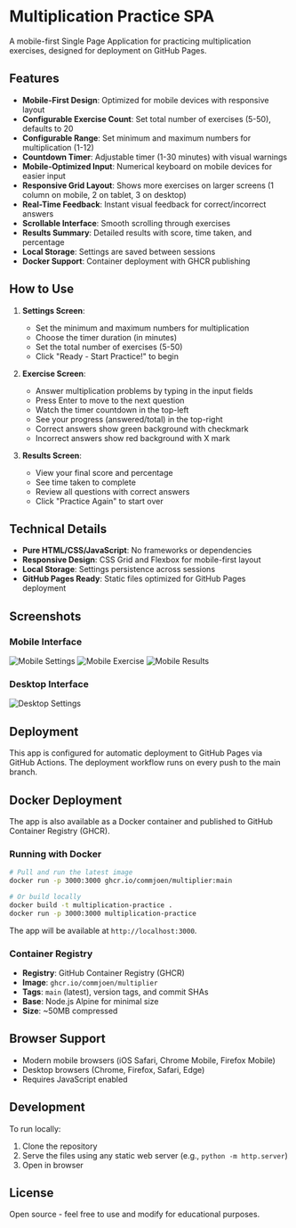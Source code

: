 # Multiplication Practice SPA

A mobile-first Single Page Application for practicing multiplication exercises, designed for deployment on GitHub Pages.

## Features

- **Mobile-First Design**: Optimized for mobile devices with responsive layout
- **Configurable Exercise Count**: Set total number of exercises (5-50), defaults to 20
- **Configurable Range**: Set minimum and maximum numbers for multiplication (1-12)
- **Countdown Timer**: Adjustable timer (1-30 minutes) with visual warnings
- **Mobile-Optimized Input**: Numerical keyboard on mobile devices for easier input
- **Responsive Grid Layout**: Shows more exercises on larger screens (1 column on mobile, 2 on tablet, 3 on desktop)
- **Real-Time Feedback**: Instant visual feedback for correct/incorrect answers
- **Scrollable Interface**: Smooth scrolling through exercises
- **Results Summary**: Detailed results with score, time taken, and percentage
- **Local Storage**: Settings are saved between sessions
- **Docker Support**: Container deployment with GHCR publishing

## How to Use

1. **Settings Screen**: 
   - Set the minimum and maximum numbers for multiplication
   - Choose the timer duration (in minutes)
   - Set the total number of exercises (5-50)
   - Click "Ready - Start Practice!" to begin

2. **Exercise Screen**:
   - Answer multiplication problems by typing in the input fields
   - Press Enter to move to the next question
   - Watch the timer countdown in the top-left
   - See your progress (answered/total) in the top-right
   - Correct answers show green background with checkmark
   - Incorrect answers show red background with X mark

3. **Results Screen**:
   - View your final score and percentage
   - See time taken to complete
   - Review all questions with correct answers
   - Click "Practice Again" to start over

## Technical Details

- **Pure HTML/CSS/JavaScript**: No frameworks or dependencies
- **Responsive Design**: CSS Grid and Flexbox for mobile-first layout
- **Local Storage**: Settings persistence across sessions
- **GitHub Pages Ready**: Static files optimized for GitHub Pages deployment

## Screenshots

### Mobile Interface
![Mobile Settings](https://github.com/user-attachments/assets/17362a54-d04f-412a-bf3d-24712306517a)
![Mobile Exercise](https://github.com/user-attachments/assets/8c031082-b332-4352-8e2f-e328ddae89dc)
![Mobile Results](https://github.com/user-attachments/assets/25d141ad-a545-4a85-8d69-efa562db3fc7)

### Desktop Interface
![Desktop Settings](https://github.com/user-attachments/assets/06ac545f-b66e-462a-96af-96c2f20bdc51)

## Deployment

This app is configured for automatic deployment to GitHub Pages via GitHub Actions. The deployment workflow runs on every push to the main branch.

## Docker Deployment

The app is also available as a Docker container and published to GitHub Container Registry (GHCR).

### Running with Docker

```bash
# Pull and run the latest image
docker run -p 3000:3000 ghcr.io/commjoen/multiplier:main

# Or build locally
docker build -t multiplication-practice .
docker run -p 3000:3000 multiplication-practice
```

The app will be available at `http://localhost:3000`.

### Container Registry

- **Registry**: GitHub Container Registry (GHCR)
- **Image**: `ghcr.io/commjoen/multiplier`
- **Tags**: `main` (latest), version tags, and commit SHAs
- **Base**: Node.js Alpine for minimal size
- **Size**: ~50MB compressed

## Browser Support

- Modern mobile browsers (iOS Safari, Chrome Mobile, Firefox Mobile)
- Desktop browsers (Chrome, Firefox, Safari, Edge)
- Requires JavaScript enabled

## Development

To run locally:
1. Clone the repository
2. Serve the files using any static web server (e.g., `python -m http.server`)
3. Open in browser

## License

Open source - feel free to use and modify for educational purposes.